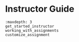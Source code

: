# Instructor Guide

```{toctree}
:maxdepth: 3
get_started_instructor
working_with_assignments
customize_assignment
```